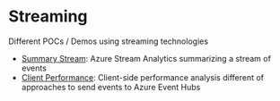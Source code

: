 # Streaming

Different POCs / Demos using streaming technologies

* [Summary Stream](https://github.com/vplauzon/streaming/tree/master/SummaryStreaming):  Azure Stream Analytics summarizing a stream of events
* [Client Performance](https://github.com/vplauzon/streaming/tree/master/ClientPerf):  Client-side performance analysis different of  approaches to send events to Azure Event Hubs
